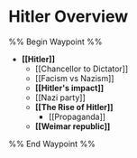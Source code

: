 # Hitler Overview

%% Begin Waypoint %%
- **[[Hitler]]**
	- [[Chancellor to Dictator]]
	- [[Facism vs Nazism]]
	- **[[Hitler's impact]]**
	- [[Nazi party]]
	- **[[The Rise of Hitler]]**
		- [[Propaganda]]
	- **[[Weimar republic]]**


%% End Waypoint %%